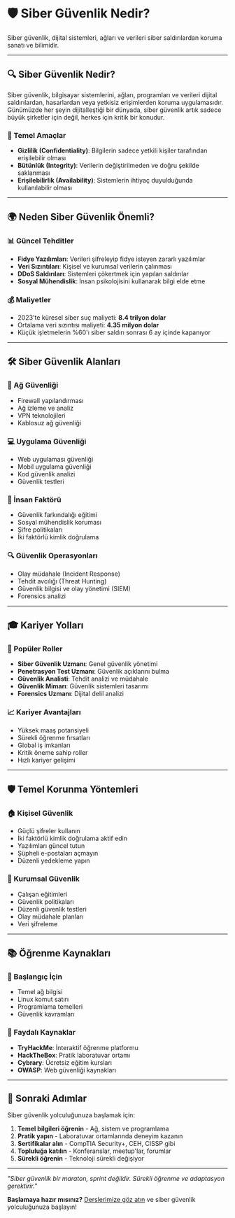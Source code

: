 # 🛡️ Siber Güvenlik Nedir?

Siber güvenlik, dijital sistemleri, ağları ve verileri siber saldırılardan koruma sanatı ve bilimidir.

---

## 🔍 Siber Güvenlik Nedir?

Siber güvenlik, bilgisayar sistemlerini, ağları, programları ve verileri dijital saldırılardan, hasarlardan veya yetkisiz erişimlerden koruma uygulamasıdır. Günümüzde her şeyin dijitalleştiği bir dünyada, siber güvenlik artık sadece büyük şirketler için değil, herkes için kritik bir konudur.

### 🎯 Temel Amaçlar
- **Gizlilik (Confidentiality)**: Bilgilerin sadece yetkili kişiler tarafından erişilebilir olması
- **Bütünlük (Integrity)**: Verilerin değiştirilmeden ve doğru şekilde saklanması
- **Erişilebilirlik (Availability)**: Sistemlerin ihtiyaç duyulduğunda kullanılabilir olması

---

## 🌍 Neden Siber Güvenlik Önemli?

### 📊 Güncel Tehditler
- **Fidye Yazılımları**: Verileri şifreleyip fidye isteyen zararlı yazılımlar
- **Veri Sızıntıları**: Kişisel ve kurumsal verilerin çalınması
- **DDoS Saldırıları**: Sistemleri çökertmek için yapılan saldırılar
- **Sosyal Mühendislik**: İnsan psikolojisini kullanarak bilgi elde etme

### 💰 Maliyetler
- 2023'te küresel siber suç maliyeti: **8.4 trilyon dolar**
- Ortalama veri sızıntısı maliyeti: **4.35 milyon dolar**
- Küçük işletmelerin %60'ı siber saldırı sonrası 6 ay içinde kapanıyor

---

## 🛠️ Siber Güvenlik Alanları

### 🔐 Ağ Güvenliği
- Firewall yapılandırması
- Ağ izleme ve analiz
- VPN teknolojileri
- Kablosuz ağ güvenliği

### 💻 Uygulama Güvenliği
- Web uygulaması güvenliği
- Mobil uygulama güvenliği
- Kod güvenlik analizi
- Güvenlik testleri

### 👤 İnsan Faktörü
- Güvenlik farkındalığı eğitimi
- Sosyal mühendislik koruması
- Şifre politikaları
- İki faktörlü kimlik doğrulama

### 🔍 Güvenlik Operasyonları
- Olay müdahale (Incident Response)
- Tehdit avcılığı (Threat Hunting)
- Güvenlik bilgisi ve olay yönetimi (SIEM)
- Forensics analizi

---

## 🎓 Kariyer Yolları

### 🚀 Popüler Roller
- **Siber Güvenlik Uzmanı**: Genel güvenlik yönetimi
- **Penetrasyon Test Uzmanı**: Güvenlik açıklarını bulma
- **Güvenlik Analisti**: Tehdit analizi ve müdahale
- **Güvenlik Mimarı**: Güvenlik sistemleri tasarımı
- **Forensics Uzmanı**: Dijital delil analizi

### 📈 Kariyer Avantajları
- Yüksek maaş potansiyeli
- Sürekli öğrenme fırsatları
- Global iş imkanları
- Kritik öneme sahip roller
- Hızlı kariyer gelişimi

---

## 🛡️ Temel Korunma Yöntemleri

### 🏠 Kişisel Güvenlik
- Güçlü şifreler kullanın
- İki faktörlü kimlik doğrulama aktif edin
- Yazılımları güncel tutun
- Şüpheli e-postaları açmayın
- Düzenli yedekleme yapın

### 🏢 Kurumsal Güvenlik
- Çalışan eğitimleri
- Güvenlik politikaları
- Düzenli güvenlik testleri
- Olay müdahale planları
- Veri şifreleme

---

## 📚 Öğrenme Kaynakları

### 🎯 Başlangıç İçin
- Temel ağ bilgisi
- Linux komut satırı
- Programlama temelleri
- Güvenlik kavramları

### 🔗 Faydalı Kaynaklar
- **TryHackMe**: İnteraktif öğrenme platformu
- **HackTheBox**: Pratik laboratuvar ortamı
- **Cybrary**: Ücretsiz eğitim kursları
- **OWASP**: Web güvenliği kaynakları

---

## 🎯 Sonraki Adımlar

Siber güvenlik yolculuğunuza başlamak için:

1. **Temel bilgileri öğrenin** - Ağ, sistem ve programlama
2. **Pratik yapın** - Laboratuvar ortamlarında deneyim kazanın
3. **Sertifikalar alın** - CompTIA Security+, CEH, CISSP gibi
4. **Topluluğa katılın** - Konferanslar, meetup'lar, forumlar
5. **Sürekli öğrenin** - Teknoloji sürekli değişiyor

---

*"Siber güvenlik bir maraton, sprint değildir. Sürekli öğrenme ve adaptasyon gerektirir."*

**Başlamaya hazır mısınız?** [Derslerimize göz atın](../dersler/) ve siber güvenlik yolculuğunuza başlayın! 